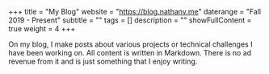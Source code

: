 +++
title = "My Blog"
website = "https://blog.nathanv.me"
daterange = "Fall 2019 - Present"
subtitle = ""
tags = []
description = ""
showFullContent = true
weight = 4
+++

On my blog, I make posts about various projects or technical challenges
I have been working on. All content is written in Markdown.
There is no ad revenue from it and is just something that I enjoy writing.
